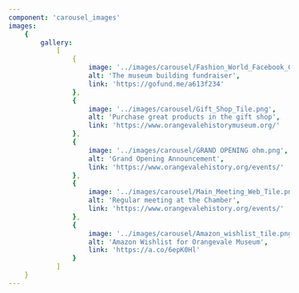```yaml
---
component: 'carousel_images'
images:
    {
        gallery:
            [
                {
                    image: '../images/carousel/Fashion_World_Facebook_Cover.png',
                    alt: 'The museum building fundraiser',
                    link: 'https://gofund.me/a613f234'
                },
                {
                    image: '../images/carousel/Gift_Shop_Tile.png',
                    alt: 'Purchase great products in the gift shop',
                    link: 'https://www.orangevalehistorymuseum.org/'
                },
                {
                    image: '../images/carousel/GRAND OPENING ohm.png',
                    alt: 'Grand Opening Announcement',
                    link: 'https://www.orangevalehistory.org/events/'
                },
                {
                    image: '../images/carousel/Main_Meeting_Web_Tile.png',
                    alt: 'Regular meeting at the Chamber',
                    link: 'https://www.orangevalehistory.org/events/'
                },
                {
                    image: '../images/carousel/Amazon_wishlist_tile.png',
                    alt: 'Amazon Wishlist for Orangevale Museum',
                    link: 'https://a.co/6epK0Hl'
                }
            ]
    }
---
```

